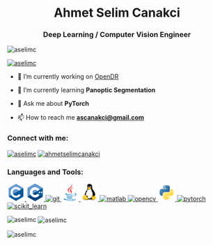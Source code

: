 <h1 align="center">Ahmet Selim Canakci</h1>
<h3 align="center">Deep Learning / Computer Vision Engineer</h3>

<p align="left"> <img src="https://komarev.com/ghpvc/?username=aselimc&label=Profile%20views&color=0e75b6&style=flat" alt="aselimc" /> </p>

<p align="left"> <a href="https://twitter.com/aselimc" target="blank"><img src="https://img.shields.io/twitter/follow/aselimc?logo=twitter&style=for-the-badge" alt="aselimc" /></a> </p>

- 🔭 I’m currently working on [OpenDR](https://github.com/opendr-eu/opendr)

- 🌱 I’m currently learning **Panoptic Segmentation**

- 💬 Ask me about **PyTorch**

- 📫 How to reach me **ascanakci@gmail.com**

<h3 align="left">Connect with me:</h3>
<p align="left">
<a href="https://twitter.com/aselimc" target="blank"><img align="center" src="https://raw.githubusercontent.com/rahuldkjain/github-profile-readme-generator/master/src/images/icons/Social/twitter.svg" alt="aselimc" height="30" width="40" /></a>
<a href="https://linkedin.com/in/ahmetselimcanakci" target="blank"><img align="center" src="https://raw.githubusercontent.com/rahuldkjain/github-profile-readme-generator/master/src/images/icons/Social/linked-in-alt.svg" alt="ahmetselimcanakci" height="30" width="40" /></a>
</p>

<h3 align="left">Languages and Tools:</h3>
<p align="left"> <a href="https://www.cprogramming.com/" target="_blank" rel="noreferrer"> <img src="https://raw.githubusercontent.com/devicons/devicon/master/icons/c/c-original.svg" alt="c" width="40" height="40"/> </a> <a href="https://www.w3schools.com/cpp/" target="_blank" rel="noreferrer"> <img src="https://raw.githubusercontent.com/devicons/devicon/master/icons/cplusplus/cplusplus-original.svg" alt="cplusplus" width="40" height="40"/> </a> <a href="https://git-scm.com/" target="_blank" rel="noreferrer"> <img src="https://www.vectorlogo.zone/logos/git-scm/git-scm-icon.svg" alt="git" width="40" height="40"/> </a> <a href="https://www.java.com" target="_blank" rel="noreferrer"> <img src="https://raw.githubusercontent.com/devicons/devicon/master/icons/java/java-original.svg" alt="java" width="40" height="40"/> </a> <a href="https://www.linux.org/" target="_blank" rel="noreferrer"> <img src="https://raw.githubusercontent.com/devicons/devicon/master/icons/linux/linux-original.svg" alt="linux" width="40" height="40"/> </a> <a href="https://www.mathworks.com/" target="_blank" rel="noreferrer"> <img src="https://upload.wikimedia.org/wikipedia/commons/2/21/Matlab_Logo.png" alt="matlab" width="40" height="40"/> </a> <a href="https://opencv.org/" target="_blank" rel="noreferrer"> <img src="https://www.vectorlogo.zone/logos/opencv/opencv-icon.svg" alt="opencv" width="40" height="40"/> </a> <a href="https://www.python.org" target="_blank" rel="noreferrer"> <img src="https://raw.githubusercontent.com/devicons/devicon/master/icons/python/python-original.svg" alt="python" width="40" height="40"/> </a> <a href="https://pytorch.org/" target="_blank" rel="noreferrer"> <img src="https://www.vectorlogo.zone/logos/pytorch/pytorch-icon.svg" alt="pytorch" width="40" height="40"/> </a> <a href="https://scikit-learn.org/" target="_blank" rel="noreferrer"> <img src="https://upload.wikimedia.org/wikipedia/commons/0/05/Scikit_learn_logo_small.svg" alt="scikit_learn" width="40" height="40"/> </a> </p>

<p><img align="left" src="https://github-readme-stats.vercel.app/api/top-langs?username=aselimc&show_icons=true&locale=en&layout=compact" alt="aselimc" /></p>

<p>&nbsp;<img align="center" src="https://github-readme-stats.vercel.app/api?username=aselimc&show_icons=true&locale=en" alt="aselimc" /></p>

<p><img align="center" src="https://github-readme-streak-stats.herokuapp.com/?user=aselimc&" alt="aselimc" /></p>
